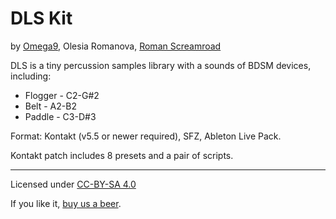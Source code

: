 # DLS Kit
by [Omega9][1], Olesia Romanova, [Roman Screamroad][2]

DLS is a tiny percussion samples library with a sounds of BDSM devices, including:

- Flogger - C2-G#2
- Belt - A2-B2
- Paddle - C3-D#3

Format: Kontakt (v5.5 or newer required), SFZ, Ableton Live Pack.

Kontakt patch includes 8 presets and a pair of scripts.

-----
Licensed under [CC-BY-SA 4.0][3]

If you like it, [buy us a beer][4].


[1]: https://Omega9.github.io
[2]: https://vk.com/rscramroad
[3]: https://creativecommons.org/licenses/by-sa/4.0/
[4]: https://omega9.github.io/donation/
